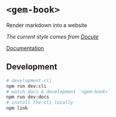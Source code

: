 # `<gem-book>`

Render markdown into a website

_The current style comes from [Docute](https://github.com/egoist/docute)_

[Documentation](https://gem-book.netlify.com/)

## Development

```bash
# development cli
npm run dev:cli
# watch docs & development `<gem-book>`
npm run dev:docs
# install the cli locally
npm link
```
